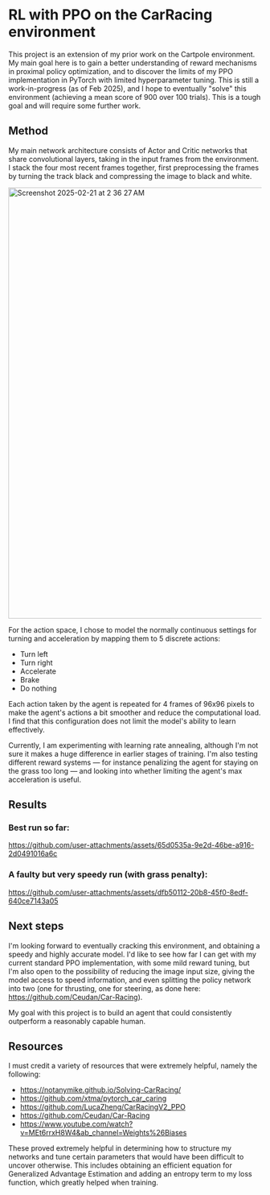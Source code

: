 # RL with PPO on the CarRacing environment

This project is an extension of my prior work on the Cartpole environment. My main goal here is to gain a better understanding of reward mechanisms in proximal policy optimization, and to discover the limits of my PPO implementation in PyTorch with limited hyperparameter tuning. This is still a work-in-progress (as of Feb 2025), and I hope to eventually "solve" this environment (achieving a mean score of 900 over 100 trials). This is a tough goal and will require some further work.

## Method

My main network architecture consists of Actor and Critic networks that share convolutional layers, taking in the input frames from the environment. I stack the four most recent frames together, first preprocessing the frames by turning the track black and compressing the image to black and white.

<img width="856" alt="Screenshot 2025-02-21 at 2 36 27 AM" src="https://github.com/user-attachments/assets/7da87161-859b-4253-9403-061b7a32562e" />

For the action space, I chose to model the normally continuous settings for turning and acceleration by mapping them to 5 discrete actions:

- Turn left
- Turn right
- Accelerate
- Brake
- Do nothing

Each action taken by the agent is repeated for 4 frames of 96x96 pixels to make the agent's actions a bit smoother and reduce the computational load. I find that this configuration does not limit the model's ability to learn effectively.

Currently, I am experimenting with learning rate annealing, although I'm not sure it makes a huge difference in earlier stages of training. I'm also testing different reward systems — for instance penalizing the agent for staying on the grass too long — and looking into whether limiting the agent's max acceleration is useful.

## Results

### Best run so far:

https://github.com/user-attachments/assets/65d0535a-9e2d-46be-a916-2d0491016a6c

### A faulty but very speedy run (with grass penalty):

https://github.com/user-attachments/assets/dfb50112-20b8-45f0-8edf-640ce7143a05

## Next steps

I'm looking forward to eventually cracking this environment, and obtaining a speedy and highly accurate model. I'd like to see how far I can get with my current standard PPO implementation, with some mild reward tuning, but I'm also open to the possibility of reducing the image input size, giving the model access to speed information, and even splitting the policy network into two (one for thrusting, one for steering, as done here: https://github.com/Ceudan/Car-Racing).

My goal with this project is to build an agent that could consistently outperform a reasonably capable human.

## Resources
I must credit a variety of resources that were extremely helpful, namely the following:

- https://notanymike.github.io/Solving-CarRacing/
- https://github.com/xtma/pytorch_car_caring
- https://github.com/LucaZheng/CarRacingV2_PPO
- https://github.com/Ceudan/Car-Racing
- https://www.youtube.com/watch?v=MEt6rrxH8W4&ab_channel=Weights%26Biases

These proved extremely helpful in determining how to structure my networks and tune certain parameters that would have been difficult to uncover otherwise. This includes obtaining an efficient equation for Generalized Advantage Estimation and adding an entropy term to my loss function, which greatly helped when training.
